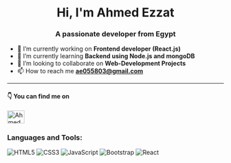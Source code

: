 <h1 align="center">Hi, I'm Ahmed Ezzat </h1>
<h3 align="center">A passionate developer from Egypt</h3>

- 🔭 I’m currently working on **Frontend developer (React.js)**
- 🌱 I’m currently learning **Backend using Node.js and mongoDB**
- 👯 I’m looking to collaborate on **Web-Development Projects**
- 📫 How to reach me **ae055803@gmail.com**
---
#### 👇 You can find me on
<p align="left">

<a href="https://www.linkedin.com/in/ahmed-ezzat-2704bb248/" target="blank"><img align="center" src="https://raw.githubusercontent.com/rahuldkjain/github-profile-readme-generator/master/src/images/icons/Social/linked-in-alt.svg" alt="Ahmed_Ezzat_LinkedIn" height="30" width="40" /></a>

</p>
<h3 align="left">Languages and Tools:</h3>

 ![HTML5](https://img.shields.io/badge/html5-%23E34F26.svg?style=plastic&logo=html5&logoColor=white)  ![CSS3](https://img.shields.io/badge/css3-%231572B6.svg?style=plastic&logo=css3&logoColor=white)   ![JavaScript](https://img.shields.io/badge/javascript-%23323330.svg?style=plastic&logo=javascript&logoColor=%23F7DF1E)  ![Bootstrap](https://img.shields.io/badge/bootstrap-%23563D7C.svg?style=plastic&logo=bootstrap&logoColor=white)  ![React](https://img.shields.io/badge/react-%2320232a.svg?style=plastic&logo=react&logoColor=%2361DAFB) 
